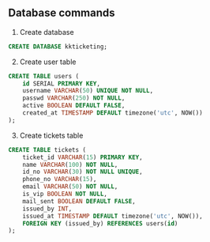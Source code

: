 ## Database commands

1. Create database
```sql
CREATE DATABASE kkticketing;
```

2. Create user table
```sql
CREATE TABLE users (
    id SERIAL PRIMARY KEY,
    username VARCHAR(50) UNIQUE NOT NULL,
    passwd VARCHAR(250) NOT NULL,
    active BOOLEAN DEFAULT FALSE,
    created_at TIMESTAMP DEFAULT timezone('utc', NOW())
);
```

3. Create tickets table
```sql
CREATE TABLE tickets (
    ticket_id VARCHAR(15) PRIMARY KEY,
    name VARCHAR(100) NOT NULL,
    id_no VARCHAR(30) NOT NULL UNIQUE,
    phone_no VARCHAR(15),
    email VARCHAR(50) NOT NULL,
    is_vip BOOLEAN NOT NULL,
    mail_sent BOOLEAN DEFAULT FALSE,
    issued_by INT,
    issued_at TIMESTAMP DEFAULT timezone('utc', NOW()),
    FOREIGN KEY (issued_by) REFERENCES users(id)
);
```
